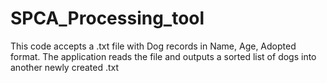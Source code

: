 # SPCA_Processing_tool
This code accepts a .txt file with Dog records in Name, Age, Adopted format. The application reads the file and outputs a sorted list of dogs into another newly created .txt
